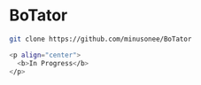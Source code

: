 # BoTator

```bash
git clone https://github.com/minusonee/BoTator

<p align="center">
  <b>In Progress</b>
</p>
